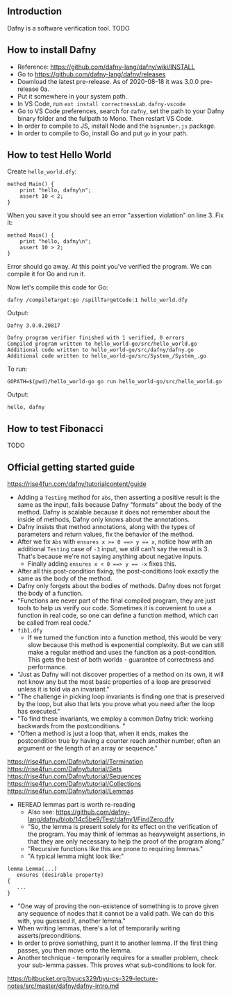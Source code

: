 ## Introduction

Dafny is a software verification tool. TODO

## How to install Dafny

-   Reference: https://github.com/dafny-lang/dafny/wiki/INSTALL
-   Go to https://github.com/dafny-lang/dafny/releases
-   Download the latest pre-release. As of 2020-08-18 it was 3.0.0 pre-release 0a.
-   Put it somewhere in your system path.
-   In VS Code, run `ext install correctnessLab.dafny-vscode`
-   Go to VS Code preferences, search for `dafny`, set the path to your Dafny binary folder and the fullpath to Mono. Then restart VS Code.
-   In order to compile to JS, install Node and the `bignumber.js` package.
-   In order to compile to Go, install Go and put `go` in your path.

## How to test Hello World

Create `hello_world.dfy`:

```
method Main() {
    print "hello, dafny\n";
    assert 10 < 2;
}
```

When you save it you should see an error "assertion violation" on line 3. Fix it:

```
method Main() {
    print "hello, dafny\n";
    assert 10 > 2;
}
```

Error should go away. At this point you've verified the program. We can compile it for Go and run it.

Now let's compile this code for Go:

```
dafny /compileTarget:go /spillTargetCode:1 hello_world.dfy
```

Output:

```
Dafny 3.0.0.20817

Dafny program verifier finished with 1 verified, 0 errors
Compiled program written to hello_world-go/src/hello_world.go
Additional code written to hello_world-go/src/dafny/dafny.go
Additional code written to hello_world-go/src/System_/System_.go
```

To run:

```
GOPATH=$(pwd)/hello_world-go go run hello_world-go/src/hello_world.go
```

Output:

```
hello, dafny
```

## How to test Fibonacci

TODO

## Official getting started guide

https://rise4fun.com/dafny/tutorialcontent/guide

-   Adding a `Testing` method for `abs`, then asserting a positive result is the same as the input, fails because
    Dafny "formats" about the body of the method. Dafny is scalable because it does not remember about the inside of
    methods, Dafny only knows about the annotations.
-   Dafny insists that method annotations, along with the types of parameters and return values, fix the behavior of
    the method.
-   After we fix `Abs` with `ensures x >= 0 ==> y == x`, notice how with an additional `Testing` case of `-3` input,
    we still can't say the result is 3. That's because we're not saying anything about negative inputs.
    -   Finally adding `ensures x < 0 ==> y == -x` fixes this.
-   After all this post-condition fixing, the post-conditions look exactly the same as the body of the method.
-   Dafny only forgets about the bodies of methods. Dafny does not forget the body of a function.
-   "Functions are never part of the final compiled program, they are just tools to help us verify our code.
    Sometimes it is convenient to use a function in real code, so one can define a function method, which can
    be called from real code."
-   `fib1.dfy`
    -   If we turned the function into a function method, this would be very slow because this method is exponential
        complexity. But we can still make a regular method and uses the function as a post-condition. This gets the
        best of both worlds - guarantee of correctness and performance.
-   "Just as Dafny will not discover properties of a method on its own, it will not know any but the most
    basic properties of a loop are preserved unless it is told via an invariant."
-   "The challenge in picking loop invariants is finding one that is preserved by the loop, but also that lets
    you prove what you need after the loop has executed."
-   "To find these invariants, we employ a common Dafny trick: working backwards from the postconditions. "
-   "Often a method is just a loop that, when it ends, makes the postcondition true by having a counter reach
    another number, often an argument or the length of an array or sequence."

https://rise4fun.com/Dafny/tutorial/Termination
https://rise4fun.com/Dafny/tutorial/Sets
https://rise4fun.com/Dafny/tutorial/Sequences
https://rise4fun.com/Dafny/tutorial/Collections
https://rise4fun.com/Dafny/tutorial/Lemmas

-   REREAD lemmas part is worth re-reading
    -   Also see: https://github.com/dafny-lang/dafny/blob/14c5be9/Test/dafny1/FindZero.dfy
    -   "So, the lemma is present solely for its effect on the verification of the program. You may think of
        lemmas as heavyweight assertions, in that they are only necessary to help the proof of the program
        along."
    -   "Recursive functions like this are prone to requiring lemmas."
    -   "A typical lemma might look like:"

```
lemma Lemma(...)
   ensures (desirable property)
{
   ...
}
```

-   "One way of proving the non-existence of something is to prove given any sequence of nodes that it cannot
    be a valid path. We can do this with, you guessed it, another lemma."
-   When writing lemmas, there's a lot of temporarily writing asserts/preconditions.
-   In order to prove something, punt it to another lemma. If the first thing passes, you then move onto the lemma.
-   Another technique - temporarily requires for a smaller problem, check your sub-lemma passes. This proves what
    sub-conditions to look for.

https://bitbucket.org/byucs329/byu-cs-329-lecture-notes/src/master/dafny/dafny-intro.md
